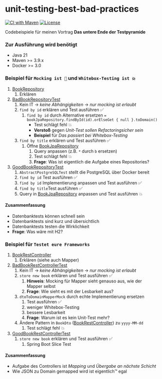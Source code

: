 # unit-testing-best-bad-practices

[![CI with Maven](https://github.com/larmic/unit-testing-best-bad-practices/actions/workflows/maven.yml/badge.svg)](https://github.com/larmic/unit-testing-best-bad-practices/actions/workflows/maven.yml)
[![License](https://img.shields.io/badge/License-Apache%202.0-blue.svg)](https://opensource.org/licenses/Apache-2.0)

Codebeispiele für meinen Vortrag **Das untere Ende der Testpyramide**

### Zur Ausführung wird benötigt

* Java 21
* Maven >= 3.9.x
* Docker >= 3.0

### Beispiel für ```Mocking ist 💩``` und ```Whitebox-Testing ist 💥```

1. [BookRepository](src/main/kotlin/de/larmic/unittesting/database/BookRepository.kt)
   1. Erklären
2. [BadBookRepositoryTest](src/test/kotlin/de/larmic/unittesting/database/BadBookRepositoryTest.kt)
   1. Kein IT → _keine Abhängigkeiten_ → _nur mocking ist erlaubt_
   2. `find by id` erklären und Test ausführen ✅
      1. `find by id` durch Alternative ersetzen `= bookJpaRepository.findById(id).orElseGet { null }.toDomain()`
         * Test schlägt fehl 💥
         * **Verstoß** gegen _Unit-Test sollen Refactoringsicher sein_
         * **Beispiel** für _Das passiert bei Whitebox-Testing_
   3. `find by title` erklären und Test ausführen ✅
      1. Öffne [BookJpaRepository](src/main/kotlin/de/larmic/unittesting/database/BookJpaRepository.kt)
         1. Query anpassen (z.B. `*` durch `b` ersetzen)
         2. Test schlägt fehl 💥
         3. **Frage**: Was ist eigentlich die Aufgabe eines Repositories?
3. [GoodBookRepositoryTest](src/test/kotlin/de/larmic/unittesting/database/GoodBookRepositoryTest.kt)
   1. `AbstractPostgreSQLTest` stellt die PostgreSQL über Docker bereit
   2. `find by id` Test ausführen ✅
   3. `find by id` Implementierung anpassen und Test ausführen ✅
   4. `find by title`Test ausführen ✅
   5. Query in [BookJpaRepository](src/main/kotlin/de/larmic/unittesting/database/BookJpaRepository.kt) anpassen und Test ausführen 💥

#### Zusammenfassung

* Datenbanktests können schnell sein
* Datenbanktests sind kurz und übersichtlich
* Datenbanktests testen die Wirklichkeit
* **Frage**: Was wäre mit H2?

### Beispiel für ```Testet eure Frameworks```

1. [BookRestController](src/main/kotlin/de/larmic/unittesting/rest/BookRestController.kt) 
   1. Erklären (siehe auch Mapper)
2. [BadBookRestControllerTest](src/test/kotlin/de/larmic/unittesting/rest/BadBookRestControllerTest.kt) 
   1. Kein IT → _keine Abhängigkeiten_ → _nur mocking ist erlaubt_
   2. `store new book` erklären und Test ausführen ✅
      1. **Hinweis**: Mocking für Mapper sieht genauso aus, wie der Mapper selbst
      2. **Frage**: Wie sieht es mit der Lesbarkeit aus?
   3. `dtoToDomainMapperMock` durch echte Implementierung ersetzen
      1. Test ausführen ✅ 
      2. weniger Whitebox-Testing
      3. bessere Lesbarkeit
      4. **Frage**: Warum ist es kein Unit-Test mehr?
   4. Ändere Pattern in `BookDto` ([BookRestController](src/main/kotlin/de/larmic/unittesting/rest/BookRestController.kt)) zu `yyyy-MM-dd`
      1. Test schlägt fehl 💥
3. [GoodBookRestControllerTest](src/test/kotlin/de/larmic/unittesting/rest/GoodBookRestControllerTest.kt)
   1. `store new book` erklären und Test ausführen ✅
      1. Spring Boot Slice Test

#### Zusammenfassung
* Aufgabe des Controllers ist _Mapping_ und _Übergabe an nächste Schicht_
* Wie JSON zu Domain gemapped wird ist eigentlich™️ egal